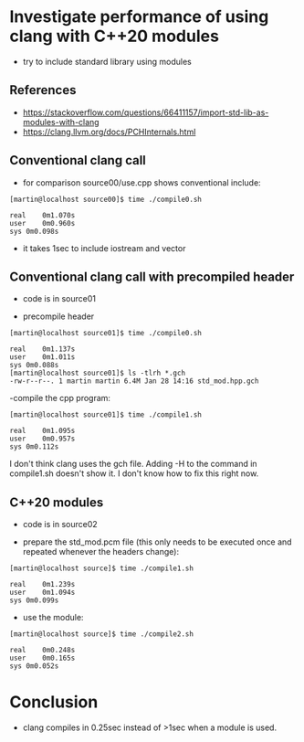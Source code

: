 
# Investigate performance of using clang with C++20 modules

- try to include standard library using modules


## References
- https://stackoverflow.com/questions/66411157/import-std-lib-as-modules-with-clang
- https://clang.llvm.org/docs/PCHInternals.html


## Conventional clang call

- for comparison source00/use.cpp shows conventional include:

```
[martin@localhost source00]$ time ./compile0.sh

real	0m1.070s
user	0m0.960s
sys	0m0.098s
```
- it takes 1sec to include iostream and vector

## Conventional clang call with precompiled header

- code is in source01

- precompile header
```
[martin@localhost source01]$ time ./compile0.sh 

real	0m1.137s
user	0m1.011s
sys	0m0.088s
[martin@localhost source01]$ ls -tlrh *.gch
-rw-r--r--. 1 martin martin 6.4M Jan 28 14:16 std_mod.hpp.gch

```


-compile the cpp program:
```
[martin@localhost source01]$ time ./compile1.sh

real	0m1.095s
user	0m0.957s
sys	0m0.112s
```

I don't think clang uses the gch file. Adding -H to the command in
compile1.sh doesn't show it. I don't know how to fix this right now.


## C++20 modules
- code is in source02

- prepare the std_mod.pcm file (this only needs to be executed once and repeated whenever the headers change):  

```
[martin@localhost source]$ time ./compile1.sh 

real	0m1.239s
user	0m1.094s
sys	0m0.099s
```

- use the module:

```
[martin@localhost source]$ time ./compile2.sh

real	0m0.248s
user	0m0.165s
sys	0m0.052s

```

# Conclusion

- clang compiles in 0.25sec instead of >1sec when a module is used.